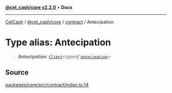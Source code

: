 [**@cel_cash/core v2.2.0**](../../README.md) • **Docs**

***

[CelCash](../../../../packages.md) / [@cel\_cash/core](../../README.md) / [contract](../README.md) / Antecipation

# Type alias: Antecipation

> **Antecipation**: [`Client`](../../types/type-aliases/Client.md)\<*typeof* [`antecipation`](../variables/antecipation.md)\>

## Source

[packages/core/src/contract/index.ts:14](https://github.com/Pyxlab/celcash/blob/f7cdc752c29f8a0dcef033e212602412d2050afc/packages/core/src/contract/index.ts#L14)
